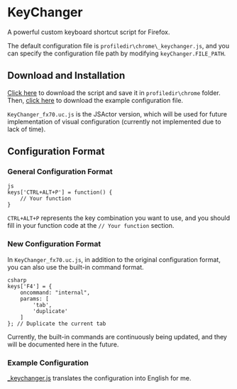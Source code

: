 # KeyChanger

A powerful custom keyboard shortcut script for Firefox.

The default configuration file is `profiledir\chrome\_keychanger.js`, and you can specify the configuration file path by modifying `keyChanger.FILE_PATH`.

## Download and Installation

[Click here](https://chat.openai.com/KeyChanger.uc.js) to download the script and save it in `profiledir\chrome` folder. Then, [click here](https://chat.openai.com/_keychanger.js) to download the example configuration file.

`KeyChanger_fx70.uc.js` is the JSActor version, which will be used for future implementation of visual configuration (currently not implemented due to lack of time).

## Configuration Format

### General Configuration Format

```
js
keys['CTRL+ALT+P'] = function() {
	// Your function
}
```

`CTRL+ALT+P` represents the key combination you want to use, and you should fill in your function code at the `// Your function` section.

### New Configuration Format

In `KeyChanger_fx70.uc.js`, in addition to the original configuration format, you can also use the built-in command format.

```
csharp
keys['F4'] = {
    oncommand: "internal",
    params: [
        'tab',
        'duplicate'
    ]
}; // Duplicate the current tab
```

Currently, the built-in commands are continuously being updated, and they will be documented here in the future.

### Example Configuration

[_keychanger.js](https://chat.openai.com/_keychanger.js) translates the configuration into English for me.